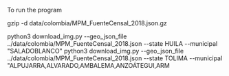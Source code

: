 To run the program

gzip -d data/colombia/MPM_FuenteCensal_2018.json.gz

python3 download_img.py --geo_json_file ../data/colombia/MPM_FuenteCensal_2018.json --state HUILA --municipal "SALADOBLANCO"
python3 download_img.py --geo_json_file ../data/colombia/MPM_FuenteCensal_2018.json --state TOLIMA --municipal "ALPUJARRA,ALVARADO,AMBALEMA,ANZOÁTEGUI,ARM
